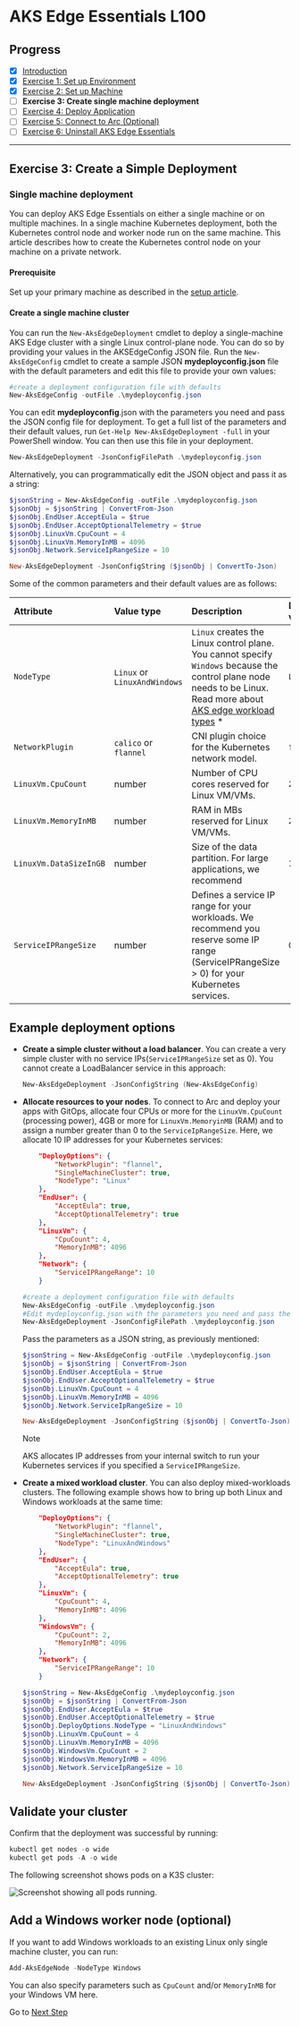 # AKS Edge Essentials L100
## Progress

- [x] [Introduction](../README.md)  
- [x] [Exercise 1: Set up Environment](./Documentation/SetUp_Environment.md)
- [x] [Exercise 2: Set up Machine](./Documentation/SetUp_Machine.md)
- [ ] **Exercise 3: Create single machine deployment**
- [ ] [Exercise 4: Deploy Application](./Documentation/Deploy_Application.md)
- [ ] [Exercise 5: Connect to Arc (Optional)](./Documentation/Connect_Arc.md)
- [ ] [Exercise 6: Uninstall AKS Edge Essentials](./Documentation/Uninstall.md)
---

## Exercise 3: Create a Simple Deployment

### Single machine deployment

You can deploy AKS Edge Essentials on either a single machine or on multiple machines. In a single machine Kubernetes deployment, both the Kubernetes control node and worker node run on the same machine. This article describes how to create the Kubernetes control node on your machine on a private network.

#### Prerequisite

Set up your primary machine as described in the [setup article](aks-edge-howto-setup-machine.md).

#### Create a single machine cluster

You can run the `New-AksEdgeDeployment` cmdlet to deploy a single-machine AKS Edge cluster with a single Linux control-plane node. You can do so by providing your values in the AKSEdgeConfig JSON file. Run the `New-AksEdgeConfig` cmdlet to create a sample JSON **mydeployconfig.json** file with the default parameters and edit this file to provide your own values:

```powershell
#create a deployment configuration file with defaults
New-AksEdgeConfig -outFile .\mydeployconfig.json
```

You can edit **mydeployconfig**.json with the parameters you need and pass the JSON config file for deployment. To get a full list of the parameters and their default values, run `Get-Help New-AksEdgeDeployment -full` in your PowerShell window. You can then use this file in your deployment.

```powershell
New-AksEdgeDeployment -JsonConfigFilePath .\mydeployconfig.json
```

Alternatively, you can programmatically edit the JSON object and pass it as a string:

```powershell
$jsonString = New-AksEdgeConfig -outFile .\mydeployconfig.json
$jsonObj = $jsonString | ConvertFrom-Json 
$jsonObj.EndUser.AcceptEula = $true
$jsonObj.EndUser.AcceptOptionalTelemetry = $true
$jsonObj.LinuxVm.CpuCount = 4
$jsonObj.LinuxVm.MemoryInMB = 4096
$jsonObj.Network.ServiceIpRangeSize = 10

New-AksEdgeDeployment -JsonConfigString ($jsonObj | ConvertTo-Json)
```

Some of the common parameters and their default values are as follows:

| Attribute | Value type      |  Description |  Default value |
| :------------ |:-----------|:--------|:--------|
| `NodeType` | `Linux` or `LinuxAndWindows` | `Linux` creates the Linux control plane. You cannot specify `Windows` because the control plane node needs to be Linux. Read more about [AKS edge workload types](/docs/AKS-Edge-Concepts.md#aks-edge-workload-types) *| `Linux` |
| `NetworkPlugin` | `calico` or `flannel` | CNI plugin choice for the Kubernetes network model. | `flannel` |
| `LinuxVm.CpuCount` | number | Number of CPU cores reserved for Linux VM/VMs. | `2` |
| `LinuxVm.MemoryInMB` | number | RAM in MBs reserved for Linux VM/VMs. | `2048` |
| `LinuxVm.DataSizeInGB` | number | Size of the data partition. For large applications, we recommend  | `10` |
| `ServiceIPRangeSize` | number | Defines a service IP range for your workloads. We recommend you reserve some IP range (ServiceIPRangeSize > 0) for your Kubernetes services.| `0` |

## Example deployment options

- **Create a simple cluster without a load balancer**. You can create a very simple cluster with no service IPs(`ServiceIPRangeSize` set as 0). You cannot create a LoadBalancer service in this approach:

   ```powershell
   New-AksEdgeDeployment -JsonConfigString (New-AksEdgeConfig)
   ```

- **Allocate resources to your nodes**. To connect to Arc and deploy your apps with GitOps, allocate four CPUs or more for the `LinuxVm.CpuCount` (processing power), 4GB or more for `LinuxVm.MemoryinMB` (RAM) and to assign a number greater than 0 to the `ServiceIpRangeSize`. Here, we allocate 10 IP addresses for your Kubernetes services:

   ```json
       "DeployOptions": {
           "NetworkPlugin": "flannel",
           "SingleMachineCluster": true,
           "NodeType": "Linux"
       },
       "EndUser": {
           "AcceptEula": true,
           "AcceptOptionalTelemetry": true
       },
       "LinuxVm": {
           "CpuCount": 4,
           "MemoryInMB": 4096
       },
       "Network": {
           "ServiceIPRangeRange": 10
       }
   ```

   ```powershell
   #create a deployment configuration file with defaults
   New-AksEdgeConfig -outFile .\mydeployconfig.json
   #Edit mydeployconfig.json with the parameters you need and pass the json config for deployment
   New-AksEdgeDeployment -JsonConfigFilePath .\mydeployconfig.json
   ```

   Pass the parameters as a JSON string, as previously mentioned:

   ```powershell
   $jsonString = New-AksEdgeConfig -outFile .\mydeployconfig.json
   $jsonObj = $jsonString | ConvertFrom-Json 
   $jsonObj.EndUser.AcceptEula = $true
   $jsonObj.EndUser.AcceptOptionalTelemetry = $true
   $jsonObj.LinuxVm.CpuCount = 4
   $jsonObj.LinuxVm.MemoryInMB = 4096
   $jsonObj.Network.ServiceIpRangeSize = 10

   New-AksEdgeDeployment -JsonConfigString ($jsonObj | ConvertTo-Json)
   ```

   > [!NOTE]
   > AKS allocates IP addresses from your internal switch to run your Kubernetes services if you specified a `ServiceIPRangeSize`.

- **Create a mixed workload cluster**. You can also deploy mixed-workloads clusters. The following example shows how to bring up both Linux and Windows workloads at the same time:

   ```json
       "DeployOptions": {
           "NetworkPlugin": "flannel",
           "SingleMachineCluster": true,
           "NodeType": "LinuxAndWindows"
       },
       "EndUser": {
           "AcceptEula": true,
           "AcceptOptionalTelemetry": true
       },
       "LinuxVm": {
           "CpuCount": 4,
           "MemoryInMB": 4096
       },
       "WindowsVm": {
           "CpuCount": 2,
           "MemoryInMB": 4096
       },
       "Network": {
           "ServiceIPRangeRange": 10
       }
   ```

   ```powershell
   $jsonString = New-AksEdgeConfig .\mydeployconfig.json
   $jsonObj = $jsonString | ConvertFrom-Json 
   $jsonObj.EndUser.AcceptEula = $true
   $jsonObj.EndUser.AcceptOptionalTelemetry = $true
   $jsonObj.DeployOptions.NodeType = "LinuxAndWindows"
   $jsonObj.LinuxVm.CpuCount = 4
   $jsonObj.LinuxVm.MemoryInMB = 4096
   $jsonObj.WindowsVm.CpuCount = 2
   $jsonObj.WindowsVm.MemoryInMB = 4096
   $jsonObj.Network.ServiceIpRangeSize = 10

   New-AksEdgeDeployment -JsonConfigString ($jsonObj | ConvertTo-Json)
   ```

## Validate your cluster

Confirm that the deployment was successful by running:

```powershell
kubectl get nodes -o wide
kubectl get pods -A -o wide
```

The following screenshot shows pods on a K3S cluster:

![Screenshot showing all pods running.](images/all-pods-running.png)

## Add a Windows worker node (optional)

If you want to add Windows workloads to an existing Linux only single machine cluster, you can run:

```powershell
Add-AksEdgeNode -NodeType Windows
```

You can also specify parameters such as `CpuCount` and/or `MemoryInMB` for your Windows VM here.

Go to [Next Step](./Deploy_Application.md)
